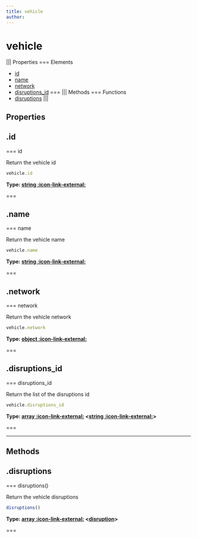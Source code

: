 ```yaml
---
title: vehicle
author:
---
```


# vehicle

||| Properties
=== Elements
- [id](#id)
- [name](#name)
- [network](#network)
- [disruptions_id](#disruptions_id)
===
||| Methods
=== Functions
- [disruptions](#disruptions)
|||
## Properties
## .id

=== id

Return the vehicle id


```javascript
vehicle.id
```
**Type: [string :icon-link-external:](https://developer.mozilla.org/en-US/docs/Web/JavaScript/Reference/Global_Objects/String)**

===

## .name

=== name

Return the vehicle name


```javascript
vehicle.name
```
**Type: [string :icon-link-external:](https://developer.mozilla.org/en-US/docs/Web/JavaScript/Reference/Global_Objects/String)**

===

## .network

=== network

Return the vehicle network


```javascript
vehicle.network
```
**Type: [object :icon-link-external:](https://developer.mozilla.org/en-US/docs/Web/JavaScript/Reference/Global_Objects/Object)**

===

## .disruptions_id

=== disruptions_id

Return the list of the disruptions id


```javascript
vehicle.disruptions_id
```
**Type: [array :icon-link-external:](https://developer.mozilla.org/en-US/docs/Web/JavaScript/Reference/Global_Objects/Array) <[string :icon-link-external:](https://developer.mozilla.org/en-US/docs/Web/JavaScript/Reference/Global_Objects/String)>**

===

---
## Methods
## .disruptions

=== disruptions()

Return the vehicle disruptions


```javascript
disruptions()
```
**Type: [array :icon-link-external:](https://developer.mozilla.org/en-US/docs/Web/JavaScript/Reference/Global_Objects/Array) <[disruption](../structures/disruption)>**

===

